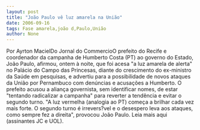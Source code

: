 ```yaml
---
layout: post
title: "João Paulo vê luz amarela na União"
date: 2006-09-16
tags: Fase amarela,joão d,Paulo,União
author: None
---
```

Por Ayrton MacielDo Jornal do CommercioO prefeito do Recife e coordenador da campanha de Humberto Costa (PT) ao governo do Estado, João Paulo, afirmou, ontem à noite, que foi acesa \"a luz amarela de alerta\" no Palácio do Campo das Princesas, diante do crescimento do ex-ministro da Saúde em pesquisas, e advertiu para a possibilidade de novos ataques da União por Pernambuco com denúncias e acusações a Humberto. 
O prefeito acusou a aliança governista, sem identificar nomes, de estar \"tentando radicalizar a campanha\" para reverter a tendência e evitar o segundo turno. \"A luz vermelha (analogia ao PT) começa a brilhar cada vez mais forte. O segundo turno é irrevers?vel e o desespero leva aos ataques, como sempre fez a direita\", provocou João Paulo.
Leia mais aqui (assinantes JC e UOL). 